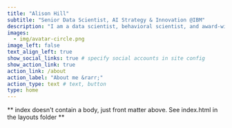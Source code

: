 ```yaml
---
title: "Alison Hill"
subtitle: "Senior Data Scientist, AI Strategy & Innovation @IBM"
description: "I am a data scientist, behavioral scientist, and award-winning educator. I work on creating online experiences to bring machine learning and artificial intelligence (AI) problems and solutions to life. My goal is to make AI more approachable, understandable, and empowering."
images:
  - img/avatar-circle.png
image_left: false
text_align_left: true
show_social_links: true # specify social accounts in site config
show_action_link: true
action_link: /about
action_label: "About me &rarr;"
action_type: text # text, button
type: home
---
```


** index doesn't contain a body, just front matter above.
See index.html in the layouts folder **
